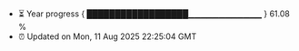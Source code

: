 - ⏳ Year progress { ██████████████████▁▁▁▁▁▁▁▁▁▁▁▁ } 61.08 %
- ⏰ Updated on Mon, 11 Aug 2025 22:25:04 GMT

